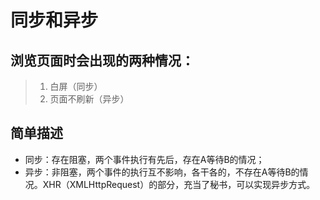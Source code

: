 # 同步和异步
## 浏览页面时会出现的两种情况：
> 1) 白屏（同步）
> 2) 页面不刷新（异步）

## 简单描述

- 同步：存在阻塞，两个事件执行有先后，存在A等待B的情况；
- 异步：非阻塞，两个事件的执行互不影响，各干各的，不存在A等待B的情况。XHR（XMLHttpRequest）的部分，充当了秘书，可以实现异步方式。








